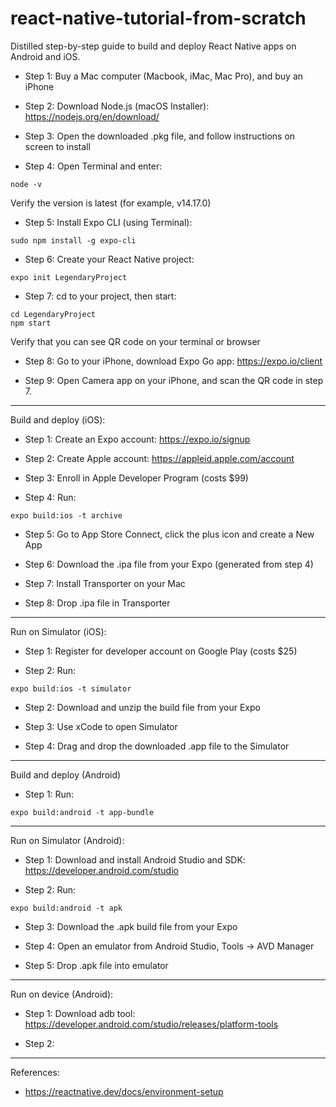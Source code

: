 # react-native-tutorial-from-scratch

Distilled step-by-step guide to build and deploy React Native apps on Android and iOS.

- Step 1: Buy a Mac computer (Macbook, iMac, Mac Pro), and buy an iPhone

- Step 2: Download Node.js (macOS Installer): https://nodejs.org/en/download/

- Step 3: Open the downloaded .pkg file, and follow instructions on screen to install

- Step 4: Open Terminal and enter:

```
node -v
```
Verify the version is latest (for example, v14.17.0)

- Step 5: Install Expo CLI (using Terminal):
```
sudo npm install -g expo-cli
```

- Step 6: Create your React Native project:
```
expo init LegendaryProject
```

- Step 7: cd to your project, then start:
```
cd LegendaryProject
npm start
```
Verify that you can see QR code on your terminal or browser

- Step 8: Go to your iPhone, download Expo Go app: https://expo.io/client

- Step 9: Open Camera app on your iPhone, and scan the QR code in step 7.



-----------------------
Build and deploy (iOS):
- Step 1: Create an Expo account: https://expo.io/signup

- Step 2: Create Apple account: https://appleid.apple.com/account

- Step 3: Enroll in Apple Developer Program (costs $99)

- Step 4: Run:
```
expo build:ios -t archive
```

- Step 5: Go to App Store Connect, click the plus icon and create a New App

- Step 6: Download the .ipa file from your Expo (generated from step 4)

- Step 7: Install Transporter on your Mac

- Step 8: Drop .ipa file in Transporter


-----------------------------------
Run on Simulator (iOS):
- Step 1: Register for developer account on Google Play (costs $25)

- Step 2: Run:
```
expo build:ios -t simulator
```

- Step 2: Download and unzip the build file from your Expo

- Step 3: Use xCode to open Simulator

- Step 4: Drag and drop the downloaded .app file to the Simulator

-----------------------
Build and deploy (Android)
- Step 1: Run:
```
expo build:android -t app-bundle
```

-----------------------
Run on Simulator (Android):

- Step 1: Download and install Android Studio and SDK: https://developer.android.com/studio

- Step 2: Run:
```
expo build:android -t apk
```

- Step 3: Download the .apk build file from your Expo

- Step 4: Open an emulator from Android Studio, Tools -> AVD Manager

- Step 5: Drop .apk file into emulator

------------------------
Run on device (Android):

- Step 1: Download adb tool: https://developer.android.com/studio/releases/platform-tools

- Step 2: 

-----------------
References:
- https://reactnative.dev/docs/environment-setup
